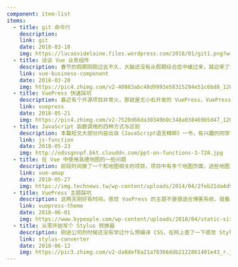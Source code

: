 ```yaml
---
component: item-list
items:
  - title: git 命令行
    description: 
    link: git
    date: 2018-03-18
    img: https://lucasvidelaine.files.wordpress.com/2018/01/git1.png?w=480
  - title: 谈谈 Vue 业务组件
    description: 春节的假期刚刚过去不久，大脑还没有从假期综合症中缓过来，就迎来了开工的日子，不知道各位有没有收到开工大红包？有没有被虐狗？
    link: vue-business-component
    date: 2018-03-20
    img: https://pic4.zhimg.com/v2-40883abc48d9993e58315294e51c6bd8_1200x500.jpg
  - title: VuePress 快速踩坑
    description: 最近有个开源项目非常火，那就是尤小右开发的 VuePress，VuePress 可以让您非常方便的在 Markdown 文档中编写 Vue 代码，并且 VuePress 对编译后的 HTML 文件做了一些针对搜索引擎的优化。另外 VuePress 针对 Markdown 文件做了一些扩展使其功能更加强大，本文将围绕搭建一个 Github 的静态博客展开。
    link: vuepress
    date: 2018-05-21
    img: https://pic4.zhimg.com/v2-7520d66da30349b0c348a03846985d47_1200x500.jpg
  - title: JavaScript 函数调用的四种方式与区别
    description: 本篇短文大部分内容出自《JavaScript语言精粹》一书，有兴趣的同学可以去购买阅读，很棒的一本书，是js大师 道格拉斯·克罗克福德 的作品。
    link: js-function
    date: 2018-05-23
    img: http://odssgnnpf.bkt.clouddn.com/ppt-on-functions-3-728.jpg
  - title: 在 Vue 中使用高德地图的一些问题
    description: 前段时间做了一个和地图相关的项目，项目中有多个地图页面，这些地图页面有一个侧边栏，一个筛选组件，根据筛选组件的条件请求数据，然后在地图上放覆盖物。在实际开发中遇到了一些问题做了一些总结。
    link: vue-amap
    date: 2018-05-27
    img: https://img.technews.tw/wp-content/uploads/2014/04/2feb21da4d933b7cc7c6fdf7004854eb.png
  - title: VuePress 主题踩坑
    description: 这两天刚好有时间，感觉 VuePress 的主题不是很适合博客系统，就看着改了一波，踩了点小坑。
    link: vuepress-theme
    date: 2018-06-01
    img: https://www.bypeople.com/wp-content/uploads/2018/04/static-site-generator-vuepress.jpg
  - title: 从零开始写个 Stylus 转换器
    description: 刚进公司的时候还没有学过什么预编译 CSS，在网上查了一下感觉 Stylus 代码简洁，功能强大，所以在第一个项目中就用了 Stylus。随着时间的推移，后面的项目渐渐的改用了团队成员使用较多的 SCSS，前段时间需要维护那个老项目，用习惯了 SCSS 之后对 Stylus 的缩进语法有些别扭。
    link: stylus-converter
    date: 2018-06-12
    img: https://pic3.zhimg.com/v2-da8def8a21a78366ddb2122861401e43_r.jpg
---
```

